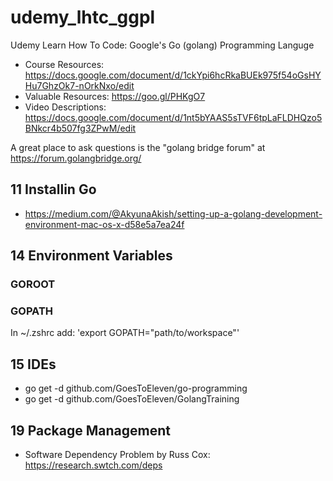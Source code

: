 # udemy_lhtc_ggpl
Udemy Learn How To Code: Google's Go (golang) Programming Languge

* Course Resources: https://docs.google.com/document/d/1ckYpi6hcRkaBUEk975f54oGsHYHu7GhzOk7-nOrkNxo/edit
* Valuable Resources: https://goo.gl/PHKgO7
* Video Descriptions: https://docs.google.com/document/d/1nt5bYAAS5sTVF6tpLaFLDHQzo5BNkcr4b507fg3ZPwM/edit

A great place to ask questions is the "golang bridge forum" at https://forum.golangbridge.org/ 

## 11 Installin Go

* https://medium.com/@AkyunaAkish/setting-up-a-golang-development-environment-mac-os-x-d58e5a7ea24f

## 14 Environment Variables

### GOROOT
### GOPATH

In ~/.zshrc add: 'export GOPATH="path/to/workspace"'

## 15 IDEs

* go get -d github.com/GoesToEleven/go-programming
* go get -d github.com/GoesToEleven/GolangTraining

## 19 Package Management

* Software Dependency Problem by Russ Cox: https://research.swtch.com/deps